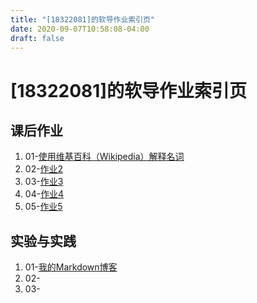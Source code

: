 ```yaml
---
title: "[18322081]的软导作业索引页"
date: 2020-09-07T10:58:08-04:00
draft: false
---
```


# [18322081]的软导作业索引页

## 课后作业
1. 01-[使用维基百科（Wikipedia）解释名词](http://stugeek.gitee.io/stu-geek/posts/homework1/)
2. 02-[作业2](http://stugeek.gitee.io/stu-geek/posts/homework2/)
3. 03-[作业3](http://stugeek.gitee.io/stu-geek/posts/homework3/)
4. 04-[作业4](http://stugeek.gitee.io/stu-geek/posts/homework4/)
5. 05-[作业5](http://stugeek.gitee.io/stu-geek/posts/homework5/)

## 实验与实践
1. 01-[我的Markdown博客](http://stugeek.gitee.io/stu-geek/posts/experiment1/)
2. 02-
3. 03-